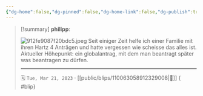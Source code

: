 ```yaml
---
{"dg-home":false,"dg-pinned":false,"dg-home-link":false,"dg-publish":true,"tags":["dgblip"],"disabled rules":["yaml-title","yaml-title-alias","file-name-heading"],"title":"philipp on mastodon @ 2023-03-21","created-date":"2023-03-21T20:03:19","id":110063058912329010,"updated-date":"2025-05-02T08:50:43","dg-path":"blips/110063058912329008.md","permalink":"/blips/110063058912329008/","dgPassFrontmatter":true}
---
```


> [!summary] **philipp**:
>
> ![912fe9087f20bdc5.jpeg](/img/user/attachments/912fe9087f20bdc5.jpeg)
> Seit einiger Zeit helfe ich einer Familie mit ihren Hartz 4 Anträgen und hatte vergessen wie scheisse das alles ist. Aktueller Höhepunkt: ein globalantrag, mit dem man beantragt später was beantragen zu dürfen.
> - - -
>
> 🗓️ `Tue, Mar 21, 2023` · [[public/blips/110063058912329008\|🔗]]
{ #blip}

